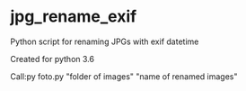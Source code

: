 # jpg_rename_exif
Python script for renaming JPGs with exif datetime

Created for python 3.6 

Call:py foto.py "folder of images" "name of renamed images"
